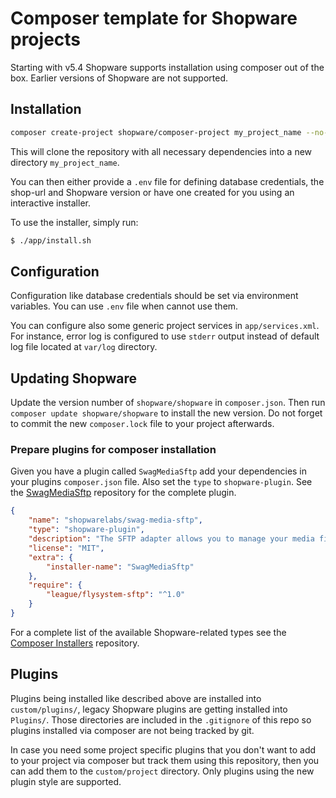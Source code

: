 # Composer template for Shopware projects

Starting with v5.4 Shopware supports installation using composer out of the box. Earlier versions of Shopware are not
supported.

## Installation

```bash
composer create-project shopware/composer-project my_project_name --no-interaction --stability=dev
```

This will clone the repository with all necessary dependencies into a new directory `my_project_name`.

You can then either provide a `.env` file for defining database credentials, the shop-url and Shopware version or have
one created for you using an interactive installer. 

To use the installer, simply run: 

```bash
$ ./app/install.sh
```

## Configuration

Configuration like database credentials should be set via environment variables.
You can use `.env` file when cannot use them.

You can configure also some generic project services in `app/services.xml`.
For instance, error log is configured to use `stderr` output instead of default log file
located at `var/log` directory.

## Updating Shopware

Update the version number of `shopware/shopware` in `composer.json`. Then run `composer update shopware/shopware`
to install the new version. Do not forget to commit the new `composer.lock` file to your project afterwards.

### Prepare plugins for composer installation

Given you have a plugin called `SwagMediaSftp` add your dependencies in your plugins `composer.json` file.
Also set the `type` to `shopware-plugin`. See the [SwagMediaSftp](https://github.com/shopwareLabs/SwagMediaSftp)
repository for the complete plugin.

```json
{
    "name": "shopwarelabs/swag-media-sftp",
    "type": "shopware-plugin",
    "description": "The SFTP adapter allows you to manage your media files in shopware on a SFTP environment.",
    "license": "MIT",
    "extra": {
        "installer-name": "SwagMediaSftp"
    },
    "require": {
        "league/flysystem-sftp": "^1.0"
    }
}
```

For a complete list of the available Shopware-related types see the [Composer Installers](https://github.com/composer/installers) repository.

## Plugins

Plugins being installed like described above are installed into `custom/plugins/`, legacy Shopware plugins are getting 
installed into `Plugins/`. Those directories are included in the `.gitignore` of this repo so plugins installed via composer
are not being tracked by git.

In case you need some project specific plugins that you don't want to add to your project via composer but track them using
this repository, then you can add them to the `custom/project` directory. Only plugins using the new plugin style are
supported.
